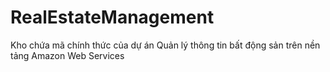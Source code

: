 # RealEstateManagement
Kho chứa mã chính thức của dự án Quản lý thông tin bất động sản trên nền tảng Amazon Web Services
